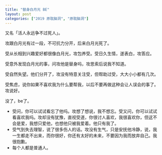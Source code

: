 ```yaml
---
title: "替身白月光 BE"
layout: post
categories: ["2019 原耽脑洞", "原耽脑洞"]
---
```

又名「活人永远争不过死人」。

<p> </p>

攻跟白月光有过一段，不可抗力分开，后来白月光死了。

受从长相到兴趣爱好都很像白月光，攻包养受。受日久生情，遂表白，攻答应。

受意外发现白月光的事，问攻他是替身吗，攻思索后说我不知道。

受自然失望。他们分开了，攻没有特意关注受，但帮助过受，大大小小都有几次。

受焦虑，说你如果不喜欢我为什么要帮我，以后不要再做这种会让人误会的事了。攻说好。

没了，be了。

<p> </p>

* 受问，你可以试试看忘了他吗。攻想了想说，我不想忘。受又问，你可以试试看喜欢我吗。攻却没有犹豫，直视受道，你很讨人喜欢，我很喜欢你，但这不会是爱，我想只爱他，也想他只被我爱着。他只有我了。
* 受气到失去理智，说了很多伤人的话。攻没有生气，只是安抚他冷静，说，我一生都走不出来，而你很好，你还有太好的未来，不要因为我而放弃自己。我很抱歉。
* 每个人都是普通人。
